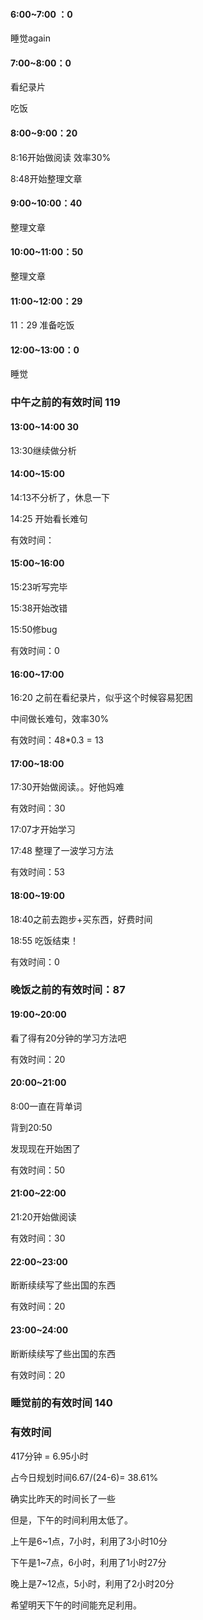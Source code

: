 

#### 6:00~7:00  ：0

睡觉again

#### 7:00~8:00：0

看纪录片

吃饭

#### 8:00~9:00：20

8:16开始做阅读 效率30%

8:48开始整理文章

#### 9:00~10:00：40

整理文章

#### 10:00~11:00：50

整理文章

#### 11:00~12:00：29

11：29 准备吃饭

#### 12:00~13:00：0

睡觉



### 中午之前的有效时间 119



#### 13:00~14:00 30

13:30继续做分析

#### 14:00~15:00

14:13不分析了，休息一下

14:25 开始看长难句

有效时间：

#### 15:00~16:00

15:23听写完毕

15:38开始改错

15:50修bug

有效时间：0

#### 16:00~17:00

16:20 之前在看纪录片，似乎这个时候容易犯困

中间做长难句，效率30%

有效时间：48*0.3 = 13

#### 17:00~18:00

17:30开始做阅读。。好他妈难

有效时间：30

17:07才开始学习

17:48 整理了一波学习方法

有效时间：53

#### 18:00~19:00

18:40之前去跑步+买东西，好费时间

18:55 吃饭结束！

有效时间：0



### 晚饭之前的有效时间：87



#### 19:00~20:00

看了得有20分钟的学习方法吧

有效时间：20

#### 20:00~21:00

8:00一直在背单词

背到20:50

发现现在开始困了

有效时间：50

#### 21:00~22:00

21:20开始做阅读

有效时间：30

#### 22:00~23:00

断断续续写了些出国的东西

有效时间：20

#### 23:00~24:00

断断续续写了些出国的东西

有效时间：20



### 睡觉前的有效时间 140



### 有效时间 

417分钟 = 6.95小时

占今日规划时间6.67/(24-6)= 38.61%

确实比昨天的时间长了一些

但是，下午的时间利用太低了。

上午是6~1点，7小时，利用了3小时10分

下午是1~7点，6小时，利用了1小时27分

晚上是7~12点，5小时，利用了2小时20分

希望明天下午的时间能充足利用。